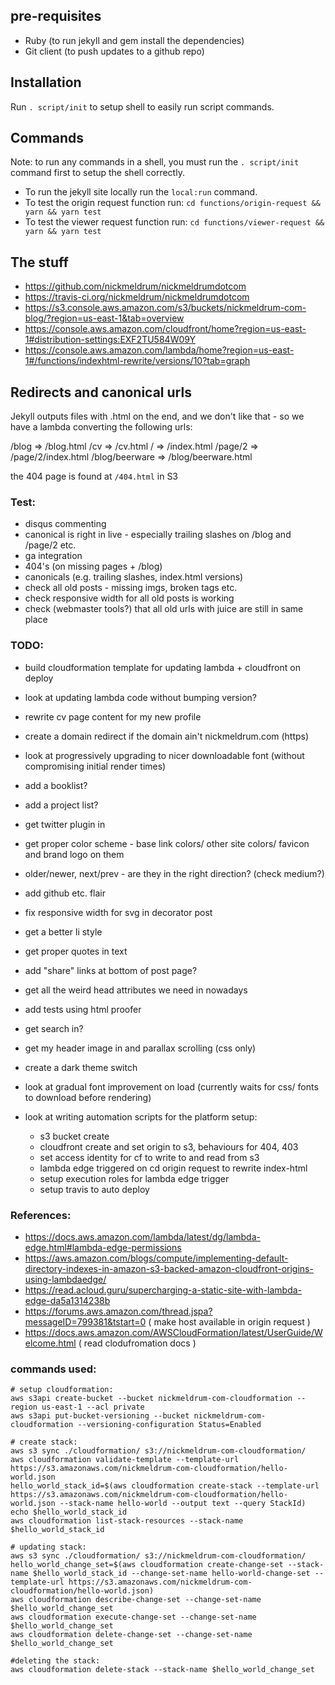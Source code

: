 ## pre-requisites

 * Ruby (to run jekyll and gem install the dependencies)
 * Git client (to push updates to a github repo)

## Installation

Run `. script/init` to setup shell to easily run script commands.

## Commands

Note: to run any commands in a shell, you must run the `. script/init` command first to setup the shell correctly.

 * To run the jekyll site locally run the `local:run` command.
 * To test the origin request function run: `cd functions/origin-request && yarn && yarn test` 
 * To test the viewer request function run: `cd functions/viewer-request && yarn && yarn test` 

## The stuff

 * https://github.com/nickmeldrum/nickmeldrumdotcom
 * https://travis-ci.org/nickmeldrum/nickmeldrumdotcom
 * https://s3.console.aws.amazon.com/s3/buckets/nickmeldrum-com-blog/?region=us-east-1&tab=overview
 * https://console.aws.amazon.com/cloudfront/home?region=us-east-1#distribution-settings:EXF2TU584W09Y
 * https://console.aws.amazon.com/lambda/home?region=us-east-1#/functions/indexhtml-rewrite/versions/10?tab=graph

## Redirects and canonical urls

Jekyll outputs files with .html on the end, and we don't like that - so we have a lambda converting the following urls:

/blog => /blog.html
/cv => /cv.html
/ => /index.html
/page/2 => /page/2/index.html
/blog/beerware => /blog/beerware.html

the 404 page is found at `/404.html` in S3

### Test:

 * disqus commenting
 * canonical is right in live - especially trailing slashes on /blog and /page/2 etc.
 * ga integration
 * 404's (on missing pages + /blog)
 * canonicals (e.g. trailing slashes, index.html versions)
 * check all old posts - missing imgs, broken tags etc.
 * check responsive width for all old posts is working
 * check (webmaster tools?) that all old urls with juice are still in same place

### TODO:

 * build cloudformation template for updating lambda + cloudfront on deploy
 * look at updating lambda code without bumping version?
 * rewrite cv page content for my new profile
 * create a domain redirect if the domain ain't nickmeldrum.com (https)
 * look at progressively upgrading to nicer downloadable font (without compromising initial render times)
 * add a booklist?
 * add a project list?
 * get twitter plugin in
 * get proper color scheme - base link colors/ other site colors/ favicon and brand logo on them
 * older/newer, next/prev - are they in the right direction? (check medium?)
 * add github etc. flair
 * fix responsive width for svg in decorator post
 * get a better li style
 * get proper quotes in text
 * add "share" links at bottom of post page?
 * get all the weird head attributes we need in nowadays
 * add tests using html proofer
 * get search in?
 * get my header image in and parallax scrolling (css only)
 * create a dark theme switch
 * look at gradual font improvement on load (currently waits for css/ fonts to download before rendering)

 * look at writing automation scripts for the platform setup:
   * s3 bucket create
   * cloudfront create and set origin to s3, behaviours for 404, 403
   * set access identity for cf to write to and read from s3
   * lambda edge triggered on cd origin request to rewrite index-html
   * setup execution roles for lambda edge trigger
   * setup travis to auto deploy

### References:

 * https://docs.aws.amazon.com/lambda/latest/dg/lambda-edge.html#lambda-edge-permissions
 * https://aws.amazon.com/blogs/compute/implementing-default-directory-indexes-in-amazon-s3-backed-amazon-cloudfront-origins-using-lambdaedge/
 * https://read.acloud.guru/supercharging-a-static-site-with-lambda-edge-da5a1314238b
 * https://forums.aws.amazon.com/thread.jspa?messageID=799381&tstart=0 ( make host available in origin request )
 * https://docs.aws.amazon.com/AWSCloudFormation/latest/UserGuide/Welcome.html ( read clodufromation docs )


### commands used:

```
# setup cloudformation:
aws s3api create-bucket --bucket nickmeldrum-com-cloudformation --region us-east-1 --acl private
aws s3api put-bucket-versioning --bucket nickmeldrum-com-cloudformation --versioning-configuration Status=Enabled

# create stack:
aws s3 sync ./cloudformation/ s3://nickmeldrum-com-cloudformation/
aws cloudformation validate-template --template-url https://s3.amazonaws.com/nickmeldrum-com-cloudformation/hello-world.json
hello_world_stack_id=$(aws cloudformation create-stack --template-url https://s3.amazonaws.com/nickmeldrum-com-cloudformation/hello-world.json --stack-name hello-world --output text --query StackId)
echo $hello_world_stack_id
aws cloudformation list-stack-resources --stack-name $hello_world_stack_id

# updating stack:
aws s3 sync ./cloudformation/ s3://nickmeldrum-com-cloudformation/
hello_world_change_set=$(aws cloudformation create-change-set --stack-name $hello_world_stack_id --change-set-name hello-world-change-set --template-url https://s3.amazonaws.com/nickmeldrum-com-cloudformation/hello-world.json)
aws cloudformation describe-change-set --change-set-name $hello_world_change_set
aws cloudformation execute-change-set --change-set-name $hello_world_change_set
aws cloudformation delete-change-set --change-set-name $hello_world_change_set

#deleting the stack:
aws cloudformation delete-stack --stack-name $hello_world_change_set
```
